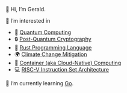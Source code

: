 👋 Hi, I’m Gerald.

👀 I’m interested in
- 🔮 [Quantum Computing](https://en.wikipedia.org/wiki/Quantum_computing)
- 🔒 [Post-Quantum Cryptography](https://www.etsi.org/technologies/quantum-safe-cryptography)
- 🦀 [Rust Programming Language](https://www.rust-lang.org/)
- 🌍 [Climate Change Mitigation](https://en.wikipedia.org/wiki/Climate_change_mitigation)
- 🐋 [Container (aka Cloud-Native) Computing](https://www.cncf.io/)
- 💻 [RISC-V Instruction Set Architecture](https://riscv.org/)

🌱 I’m currently learning [Go](https://go.dev/).

<!---
gerald-scharitzer/gerald-scharitzer is a ✨ special ✨ repository because its `README.md` (this file) appears on your GitHub profile.
You can click the Preview link to take a look at your changes.
--->
